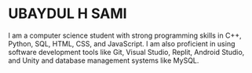 # UBAYDUL H SAMI

I am a computer science student with strong programming skills in C++, Python, SQL, HTML, CSS, and JavaScript. I am also proficient in using software development tools like Git, Visual Studio, Replit, Android Studio, and Unity and database management systems like MySQL.
